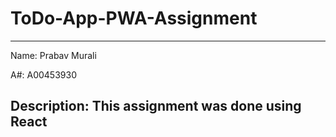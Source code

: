 # ToDo-App-PWA-Assignment
--------------------------
Name: Prabav Murali

A#: A00453930

Description: This assignment was done using React
--------------------------

